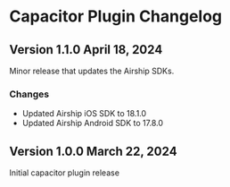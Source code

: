 # Capacitor Plugin Changelog

## Version 1.1.0 April 18, 2024

Minor release that updates the Airship SDKs.

### Changes
- Updated Airship iOS SDK to 18.1.0
- Updated Airship Android SDK to 17.8.0


## Version 1.0.0  March 22, 2024

Initial capacitor plugin release
